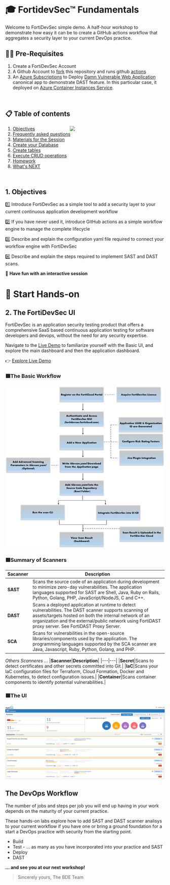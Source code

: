 # 🎓 FortidevSec™ Fundamentals 


Welcome to FortiDevSec simple demo. A half-hour workshop to demonstrate how easy it can be to create a GitHub actions workflow that aggregates a security layer to your current DevOps practice.

## 👩‍💻 Pre-Requisites

1. Create a FortiDevSec Account 
1. A Github Account to [fork](https://github.com/ampacheco/dvwa-devsec-workshop/fork) this repository and runs github [actions](https://github.com/features/actions) 
1. An [Azure Subscriptions](https://azure.microsoft.com/en-us/free/) to Deploy [Damn Vulnerable Web Application](https://github.com/digininja/DVWA) canonical app to demonstrate DAST feature. In this particular case, it deployed on [Azure Container Instances Service](https://azure.microsoft.com/en-us/products/container-instances).
<p><br/>
    
## 📋 Table of contents

<img src="https://avatars.githubusercontent.com/u/39314919?s=200&v=4" align="right" width="300px"/>

1. [Objectives](#1-objectives)
2. [Frequently asked questions](#2-frequently-asked-questions)
3. [Materials for the Session](#3-materials-for-the-session)
4. [Create your Database](#4-create-your-astra-db-instance)
5. [Create tables](#5-create-tables)
6. [Execute CRUD operations](#6-execute-crud-operations)
7. [Homework](#7-homework)
8. [What's NEXT ](#8-whats-next-)
<p><br/>
    
## 1. Objectives
   
1️⃣ Introduce FortiDevSec as a simple tool to add a security layer to your current continuous application development workflow<p/>
2️⃣ If you have never used it, introduce GitHub actions as a simple workflow engine to manage the complete lifecycle<p/>
3️⃣ Describe and explain the configuration yaml file required to connect your workflow engine with FortiDevSec<p/>
4️⃣ Describe and explain the steps required to implement SAST and DAST scans.

🚀 **Have fun with an interactive session**


# 🏁 Start Hands-on

## 2. The FortiDevSec UI

FortiDevSec is an  application security testing product that offers a comprehensive SaaS based continuous application testing for software developers and devops, without the need for any security expertise.


Navigate to the [Live Demo](https://fortidevsec.forticloud.com/#/secOpsDashboard) to familiarize yourself with the Basic UI, and explore the main dashboard and then the application dashboard.

👉 [Explore Live Demo](https://fortidevsec.forticloud.com/#/secOpsDashboard)


### 🟩The Basic Workflow

![The Basic Workflow](/images/the-basic-workflow.png)

### 🟩Summary of Scanners

|Sacanner|Description|
|---|---|
|**SAST**|Scans the source code of an application during development to minimize zero-day vulnerabilities. The application languages supported for SAST are Shell, Java, Ruby on Rails, Python, Golang, PHP, JavaScript/NodeJS, C and C++.|
|**DAST**|Scans a deployed application at runtime to detect vulnerabilities. The DAST scanner supports scanning of assets/targets hosted on both the internal network of an organization and the external/public network using FortiDAST proxy server. See FortiDAST Proxy Server.|
|**SCA**|Scans for vulnerabilities in the open-source libraries/components used by the application. The programming languages supported by the SCA scanner are Java, Javascript, Ruby, Python, Golang, and PHP.|
_Others Scanneres ..._
|**Sacanner**|**Description**|
|---|---|
|**Secret**|Scans to detect certificates and other secrets committed into Git.|
|**IaC**|Scans your IaC configuration files for Terraform, Cloud Formation, Docker and Kubernetes, to detect configuration issues.|
|**Container**|Scans container components to identify potential vulnerabilities.|

### 🟩The UI
![The UI](/images/the-basic-ui.png)


## The DevOps Workflow

The number of jobs and steps per job you will end up having in your work depends on the maturity of your current practice. 

These hands-on labs explore how to add SAST and DAST scanner analisys to your current workflow if you have one or bring a ground foundation for a start a DevOps practice with security from the starting point. 

- Build
- Test - ... as many as you have incorporated into your practice and SAST
- Deploy
- DAST 


**... and see you at our next workshop!**
> Sincerely yours, The BDE Team

 
